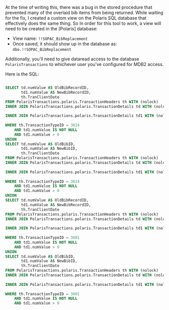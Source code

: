At the time of writing this, there was a bug in the stored procedure that prevented many of the overlaid bib items from being returned.
While waiting for the fix, I created a custom view on the Polaris SQL database that effectively does the same thing. So In order for
this tool to work, a view will need to be created in the [Polaris] database:

* View name: `!!SOPAC_BibReplacement`
* Once saved, it should show up in the database as: `dbo.!!SOPAC_BibReplacement`

Additionally, you'll need to give dataread access to the database `PolarisTransactions` to whichever user you've configured
for MDB2 access.

Here is the SQL:

```SQL

SELECT td.numValue AS OldBibRecordID,
       td1.numValue AS NewBibRecordID,
       th.TranClientDate
FROM PolarisTransactions.polaris.TransactionHeaders th WITH (nolock)
INNER JOIN PolarisTransactions.polaris.TransactionDetails td WITH (nolock) ON (th.TransactionID = td.TransactionID
                                                                               AND td.TransactionSubTypeID = 38)
INNER JOIN PolarisTransactions.polaris.TransactionDetails td1 WITH (nolock) ON (th.TransactionID = td1.TransactionID
                                                                                AND td1.TransactionSubTypeID = 278)
WHERE th.TransactionTypeID = 3024
    AND td1.numValue IS NOT NULL
    AND td1.numValue > 0
UNION
SELECT td.numValue AS OldBibID,
       td1.numValue AS NewBibID,
       th.TranClientDate
FROM PolarisTransactions.polaris.TransactionHeaders th WITH (nolock)
INNER JOIN PolarisTransactions.polaris.TransactionDetails td WITH (nolock) ON (th.TransactionID = td.TransactionID
                                                                               AND td.TransactionSubTypeID = 36)
INNER JOIN PolarisTransactions.polaris.TransactionDetails td1 WITH (nolock) ON (th.TransactionID = td1.TransactionID
                                                                                AND td1.TransactionSubTypeID = 279)
WHERE th.TransactionTypeID = 3024
    AND td1.numValue IS NOT NULL
    AND td1.numValue > 0
UNION
SELECT td.numValue AS OldBibRecordID,
       td1.numValue AS NewBibRecordID,
       th.TranClientDate
FROM PolarisTransactions.polaris.TransactionHeaders th WITH (nolock)
INNER JOIN PolarisTransactions.polaris.TransactionDetails td WITH (nolock) ON (th.TransactionID = td.TransactionID
                                                                               AND td.TransactionSubTypeID = 38)
INNER JOIN PolarisTransactions.polaris.TransactionDetails td1 WITH (nolock) ON (th.TransactionID = td1.TransactionID
                                                                                AND td1.TransactionSubTypeID = 278)
WHERE th.TransactionTypeID = 3001
    AND td1.numValue IS NOT NULL
    AND td1.numValue > 0
UNION
SELECT td.numValue AS OldBibID,
       td1.numValue AS NewBibID,
       th.TranClientDate
FROM PolarisTransactions.polaris.TransactionHeaders th WITH (nolock)
INNER JOIN PolarisTransactions.polaris.TransactionDetails td WITH (nolock) ON (th.TransactionID = td.TransactionID
                                                                               AND td.TransactionSubTypeID = 36)
INNER JOIN PolarisTransactions.polaris.TransactionDetails td1 WITH (nolock) ON (th.TransactionID = td1.TransactionID
                                                                                AND td1.TransactionSubTypeID = 278)
WHERE th.TransactionTypeID = 3001
    AND td1.numValue IS NOT NULL
    AND td1.numValue > 0

```
